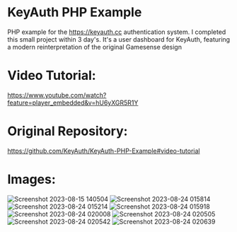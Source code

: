 # KeyAuth PHP Example
PHP example for the https://keyauth.cc authentication system.
I completed this small project within 3 day's. It's a user dashboard for KeyAuth, featuring a modern reinterpretation of the original Gamesense design
# Video Tutorial:
https://www.youtube.com/watch?feature=player_embedded&v=hU6yXGR5R1Y
# Original Repository:
https://github.com/KeyAuth/KeyAuth-PHP-Example#video-tutorial

# Images:
![Screenshot 2023-08-15 140504](https://github.com/1atlas2/KeyAuth-Dashboard-Gamesense-Design/assets/115733614/be9f33eb-217d-4b93-8245-3fc88a5749cc)
![Screenshot 2023-08-24 015814](https://github.com/1atlas2/KeyAuth-Dashboard-Gamesense-Design/assets/115733614/f58506a5-c43f-444a-be16-c83e06215f53)
![Screenshot 2023-08-24 015214](https://github.com/1atlas2/KeyAuth-Dashboard-Gamesense-Design/assets/115733614/3c0f94ac-b070-4329-b7d9-39d03947943c)
![Screenshot 2023-08-24 015918](https://github.com/1atlas2/KeyAuth-Dashboard-Gamesense-Design/assets/115733614/9319a8e6-82d7-4a76-bafc-24a64c291cbd)
![Screenshot 2023-08-24 020008](https://github.com/1atlas2/KeyAuth-Dashboard-Gamesense-Design/assets/115733614/08a95cfc-2357-45a2-a8f4-d9f671e186ab)
![Screenshot 2023-08-24 020505](https://github.com/1atlas2/KeyAuth-Dashboard-Gamesense-Design/assets/115733614/140b32fd-a001-4ecf-b9b5-1cb6d25f6ec9)
![Screenshot 2023-08-24 020542](https://github.com/1atlas2/KeyAuth-Dashboard-Gamesense-Design/assets/115733614/3cd59fbd-48ce-4a31-a738-0fca54a6b51c)
![Screenshot 2023-08-24 020639](https://github.com/1atlas2/KeyAuth-Dashboard-Gamesense-Design/assets/115733614/e212f37a-0d24-440f-b8e3-151ead136d2e)










 

